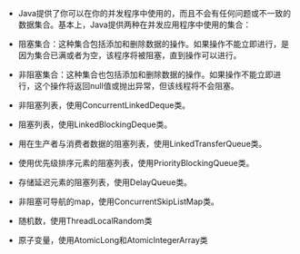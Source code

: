 - Java提供了你可以在你的并发程序中使用的，而且不会有任何问题或不一致的数据集合。基本上，Java提供两种在并发应用程序中使用的集合：

- 阻塞集合：这种集合包括添加和删除数据的操作。如果操作不能立即进行，是因为集合已满或者为空，该程序将被阻塞，直到操作可以进行。
- 非阻塞集合：这种集合也包括添加和删除数据的操作。如果操作不能立即进行，这个操作将返回null值或抛出异常，但该线程将不会阻塞。


- 非阻塞列表，使用ConcurrentLinkedDeque类。
- 阻塞列表，使用LinkedBlockingDeque类。
- 用在生产者与消费者数据的阻塞列表，使用LinkedTransferQueue类。
- 使用优先级排序元素的阻塞列表，使用PriorityBlockingQueue类。
- 存储延迟元素的阻塞列表，使用DelayQueue类。
- 非阻塞可导航的map，使用ConcurrentSkipListMap类。
- 随机数，使用ThreadLocalRandom类
- 原子变量，使用AtomicLong和AtomicIntegerArray类